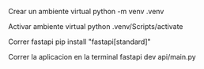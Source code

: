 Crear un ambiente virtual
python -m venv .venv

Activar ambiente virtual
python .venv/Scripts/activate

Correr fastapi
pip install "fastapi[standard]"

Correr la aplicacion en la terminal
fastapi dev api/main.py